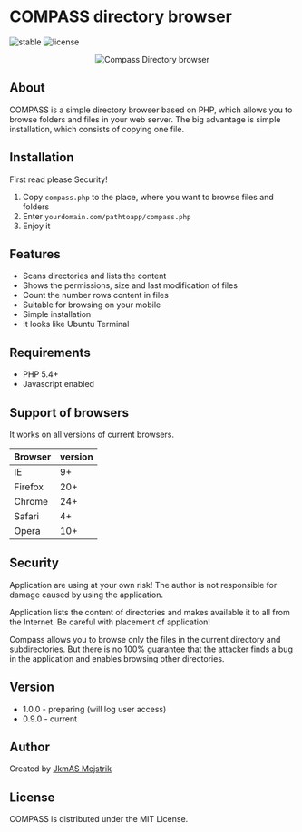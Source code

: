 COMPASS directory browser
=========================
![stable](https://img.shields.io/badge/stable-0.9.2-blue.svg) ![license](https://img.shields.io/badge/license-MIT-brightgreen.svg) 

<p align="center">
  <img src="https://github.com/slWsu/CompassDirectoryBrowser/blob/master/README.md" alt="Compass Directory browser"/>
</p>

About
-----
COMPASS is a simple directory browser based on PHP, which allows you to browse 
folders and files in your web server. The big advantage is simple installation, 
which consists of copying one file.

Installation
------------
First read please Security!

  1. Copy `compass.php` to the place, where you want to browse files and folders
  2. Enter `yourdomain.com/pathtoapp/compass.php`
  3. Enjoy it


Features
--------

  * Scans directories and lists the content
  * Shows the permissions, size and last modification of files
  * Count the number rows content in files
  * Suitable for browsing on your mobile
  * Simple installation
  * It looks like Ubuntu Terminal

Requirements
------------

  * PHP 5.4+
  * Javascript enabled

Support of browsers
-------------------

It works on all versions of current browsers.

Browser  | version
-------- | -------
IE       | 9+
Firefox  | 20+
Chrome   | 24+
Safari   | 4+
Opera    | 10+

Security
--------
Application are using at your own risk! The author is not responsible for damage 
caused by using the application.

Application lists the content of directories and makes available it to all from 
the Internet. Be careful with placement of application!

Compass allows you to browse only the files in the current directory and 
subdirectories. But there is no 100% guarantee that the attacker finds a bug in 
the application and enables browsing other directories.

Version
------

  * 1.0.0 - preparing (will log user access)
  * 0.9.0 - current

Author
------

Created by [JkmAS Mejstrik](http://www.jkmas.cz)

License
-------

COMPASS is distributed under the MIT License.
